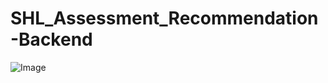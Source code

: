 # SHL_Assessment_Recommendation-Backend

![Image](https://github.com/user-attachments/assets/b5fca5c0-443d-407c-86b6-e20db7b10cd0)
